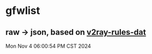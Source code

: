 # gfwlist
## raw -> json, based on [v2ray-rules-dat](https://github.com/Loyalsoldier/v2ray-rules-dat)
Mon Nov  4 06:00:54 PM CST 2024

